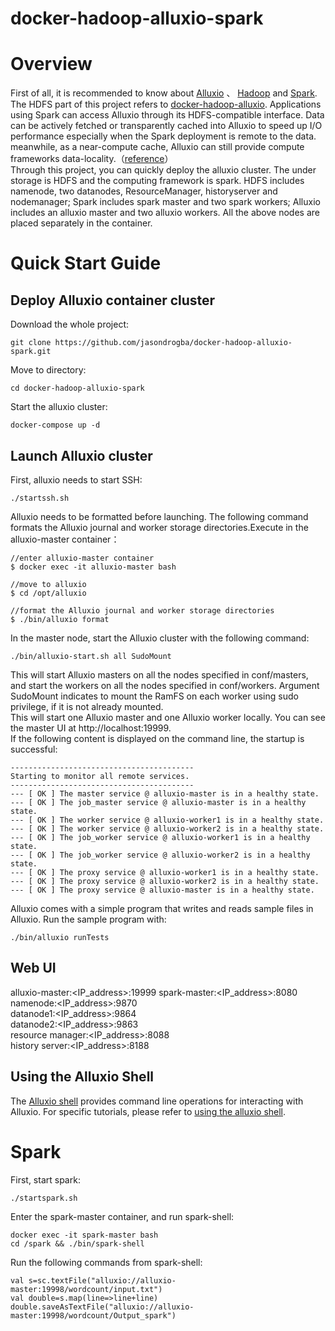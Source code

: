 # docker-hadoop-alluxio-spark
# Overview
First of all, it is recommended to know about [Alluxio](https://docs.alluxio.io/os/user/stable/en/Overview.html) 、 [Hadoop](https://hadoop.apache.org/) and [Spark](https://spark.apache.org/). The HDFS part of this project refers to [docker-hadoop-alluxio](https://github.com/jasondrogba/docker-hadoop-alluxio). Applications using Spark can access Alluxio through its HDFS-compatible interface. Data can be actively fetched or transparently cached into Alluxio to speed up I/O performance especially when the Spark deployment is remote to the data. meanwhile, as a near-compute cache, Alluxio can still provide compute frameworks data-locality.（[reference](https://docs.alluxio.io/os/user/stable/en/compute/Spark.html#:~:text=Spark%20on%20YARN-,Overview,-Applications%20using%20Spark)）  
Through this project, you can quickly deploy the alluxio cluster. The under storage is HDFS and the computing framework is spark. HDFS includes namenode, two datanodes, ResourceManager, historyserver and nodemanager; Spark includes spark master and two spark workers; Alluxio includes an alluxio master and two alluxio workers. All the above nodes are placed separately in the container.
# Quick Start Guide
## Deploy Alluxio container cluster
Download the whole project: 
```
git clone https://github.com/jasondrogba/docker-hadoop-alluxio-spark.git
```
Move to directory:
```
cd docker-hadoop-alluxio-spark
```
Start the alluxio cluster:
```
docker-compose up -d
```
## Launch Alluxio cluster
First, alluxio needs to start SSH:
```
./startssh.sh
```
Alluxio needs to be formatted before launching. The following command formats the Alluxio journal and worker storage directories.Execute in the alluxio-master container：
```
//enter alluxio-master container
$ docker exec -it alluxio-master bash

//move to alluxio
$ cd /opt/alluxio

//format the Alluxio journal and worker storage directories 
$ ./bin/alluxio format
```
In the master node, start the Alluxio cluster with the following command:
```
./bin/alluxio-start.sh all SudoMount
```
This will start Alluxio masters on all the nodes specified in conf/masters, and start the workers on all the nodes specified in conf/workers. Argument SudoMount indicates to mount the RamFS on each worker using sudo privilege, if it is not already mounted.  
This will start one Alluxio master and one Alluxio worker locally. You can see the master UI at http://localhost:19999.  
If the following content is displayed on the command line, the startup is successful:
```
-----------------------------------------
Starting to monitor all remote services.
-----------------------------------------
--- [ OK ] The master service @ alluxio-master is in a healthy state.
--- [ OK ] The job_master service @ alluxio-master is in a healthy state.
--- [ OK ] The worker service @ alluxio-worker1 is in a healthy state.
--- [ OK ] The worker service @ alluxio-worker2 is in a healthy state.
--- [ OK ] The job_worker service @ alluxio-worker1 is in a healthy state.
--- [ OK ] The job_worker service @ alluxio-worker2 is in a healthy state.
--- [ OK ] The proxy service @ alluxio-worker1 is in a healthy state.
--- [ OK ] The proxy service @ alluxio-worker2 is in a healthy state.
--- [ OK ] The proxy service @ alluxio-master is in a healthy state.
```
Alluxio comes with a simple program that writes and reads sample files in Alluxio. Run the sample program with:
```
./bin/alluxio runTests
```
## Web UI
alluxio-master:<IP_address>:19999 
spark-master:<IP_address>:8080 
namenode:<IP_address>:9870  
datanode1:<IP_address>:9864  
datanode2:<IP_address>:9863  
resource manager:<IP_address>:8088  
history server:<IP_address>:8188 
## Using the Alluxio Shell
The [Alluxio shell](https://docs.alluxio.io/os/user/stable/en/operation/User-CLI.html) provides command line operations for interacting with Alluxio. For specific tutorials, please refer to [using the alluxio shell](https://docs.alluxio.io/os/user/stable/en/overview/Getting-Started.html#:~:text=and%20worker%20respectively.-,Using%20the%20Alluxio%20Shell,-The%20Alluxio%20shell).

# Spark
First, start spark:
```
./startspark.sh
```
Enter the spark-master container, and run spark-shell:
```
docker exec -it spark-master bash
cd /spark && ./bin/spark-shell
```
Run the following commands from spark-shell:
```
val s=sc.textFile("alluxio://alluxio-master:19998/wordcount/input.txt")
val double=s.map(line=>line+line)
double.saveAsTextFile("alluxio://alluxio-master:19998/wordcount/Output_spark")
```
